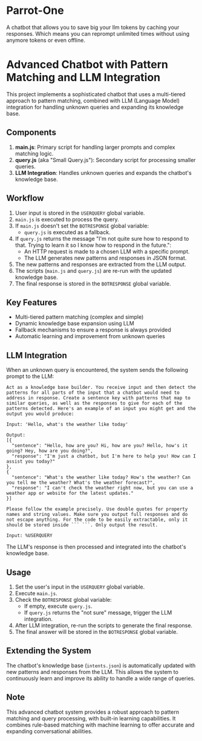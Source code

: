 # Parrot-One
A chatbot that allows you to save big your llm tokens by caching your responses. Which means you can reprompt unlimited times without using anymore tokens or even offline.

# Advanced Chatbot with Pattern Matching and LLM Integration

This project implements a sophisticated chatbot that uses a multi-tiered approach to pattern matching, combined with LLM (Language Model) integration for handling unknown queries and expanding its knowledge base.

## Components

1. **main.js**: Primary script for handling larger prompts and complex matching logic.
2. **query.js** (aka "Small Query.js"): Secondary script for processing smaller queries.
3. **LLM Integration**: Handles unknown queries and expands the chatbot's knowledge base.

## Workflow

1. User input is stored in the `USERQUERY` global variable.
2. `main.js` is executed to process the query.
3. If `main.js` doesn't set the `BOTRESPONSE` global variable:
   - `query.js` is executed as a fallback.
4. If `query.js` returns the message "I'm not quite sure how to respond to that. Trying to learn it so I know how to respond in the future.":
   - An HTTP request is made to a chosen LLM with a specific prompt.
   - The LLM generates new patterns and responses in JSON format.
5. The new patterns and responses are extracted from the LLM output.
6. The scripts (`main.js` and `query.js`) are re-run with the updated knowledge base.
7. The final response is stored in the `BOTRESPONSE` global variable.

## Key Features

- Multi-tiered pattern matching (complex and simple)
- Dynamic knowledge base expansion using LLM
- Fallback mechanisms to ensure a response is always provided
- Automatic learning and improvement from unknown queries

## LLM Integration

When an unknown query is encountered, the system sends the following prompt to the LLM:

```
Act as a knowledge base builder. You receive input and then detect the patterns for all parts of the input that a chatbot would need to address in response. Create a sentence key with patterns that map to similar queries, as well as the responses to give for each of the patterns detected. Here's an example of an input you might get and the output you would produce:

Input: 'Hello, what's the weather like today'

Output:
[{
  "sentence": "Hello, how are you? Hi, how are you? Hello, how's it going? Hey, how are you doing?",
  "response": "I'm just a chatbot, but I'm here to help you! How can I assist you today?"
},
{
  "sentence": "What's the weather like today? How's the weather? Can you tell me the weather? What's the weather forecast?",
  "response": "I can't check the weather right now, but you can use a weather app or website for the latest updates."
}]

Please follow the example precisely. Use double quotes for property names and string values. Make sure you output full responses and do not escape anything. For the code to be easily extractable, only it should be stored inside ``` ```. Only output the result.

Input: %USERQUERY
```

The LLM's response is then processed and integrated into the chatbot's knowledge base.

## Usage

1. Set the user's input in the `USERQUERY` global variable.
2. Execute `main.js`.
3. Check the `BOTRESPONSE` global variable:
   - If empty, execute `query.js`.
   - If `query.js` returns the "not sure" message, trigger the LLM integration.
4. After LLM integration, re-run the scripts to generate the final response.
5. The final answer will be stored in the `BOTRESPONSE` global variable.

## Extending the System

The chatbot's knowledge base (`intents.json`) is automatically updated with new patterns and responses from the LLM. This allows the system to continuously learn and improve its ability to handle a wide range of queries.

## Note

This advanced chatbot system provides a robust approach to pattern matching and query processing, with built-in learning capabilities. It combines rule-based matching with machine learning to offer accurate and expanding conversational abilities.
